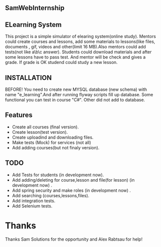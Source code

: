 ## SamWebInternship
## ELearning System
This project is a simple simulator of elearing system(online study). Mentors could create courses and lessons, add some materials 
to lessons(like files, documents , gif, videos and other(limit 16 MB).Also mentors could add tests(not like a\b\c answer).
Students could download materials and after some lessons have to pass test. And mentor will be check and gives a grade. If grade is OK
studend could study a new lesson.

## INSTALLATION
BEFORE! You need to create new MYSQL database (new schema) with name "e_learning".And after running flyway scripts fill up database.
Some functional you can test in course "C#". Other did not add to database.   
	
## Features
* Create all courses (final version).
* Create lesson(test version).
* Create uploadind and downloading files.
* Make tests (Mock) for services (not all)
* Add adding courses(but not finaly version).

## TODO
* Add Tests for students (in development now).
* Add adding/deleting for course,lesson and file(for lesson) (in development now) .
* Add spring security and make roles (in development now) .
* Add searching (courses,lessons,files).
* Add integration tests.
* Add Selenium tests.

# Thanks
Thanks Sam Solutions for the opportunity and Alex Rabtsau for help!
